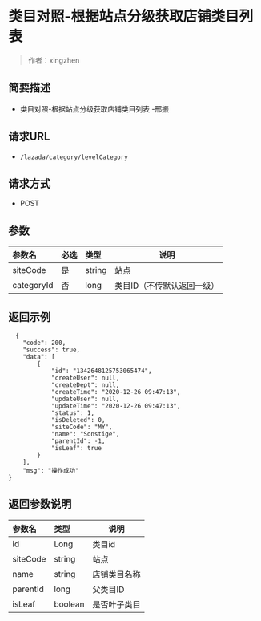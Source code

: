 # 类目对照-根据站点分级获取店铺类目列表

> 作者：xingzhen

## 简要描述

- 类目对照-根据站点分级获取店铺类目列表 -邢振

## 请求URL
- ` /lazada/category/levelCategory `
  
## 请求方式
- POST 

## 参数

|参数名|必选|类型|说明|
|:----    |:---|:----- |-----   |
|siteCode |是  |string |站点   |
|categoryId |否  |long | 类目ID（不传默认返回一级）    |

## 返回示例 

``` 
  {
    "code": 200,
    "success": true,
    "data": [
        {
            "id": "1342648125753065474",
            "createUser": null,
            "createDept": null,
            "createTime": "2020-12-26 09:47:13",
            "updateUser": null,
            "updateTime": "2020-12-26 09:47:13",
            "status": 1,
            "isDeleted": 0,
            "siteCode": "MY",
            "name": "Sonstige",
            "parentId": -1,
            "isLeaf": true
        }
    ],
    "msg": "操作成功"
}
```

## 返回参数说明 

|参数名|类型|说明|
|:-----  |:-----|-----                           |
|id |Long   |类目id  |
|siteCode |string   |站点  |
|name |string   |店铺类目名称  |
|parentId |long   |父类目ID  |
|isLeaf |boolean   |是否叶子类目  |